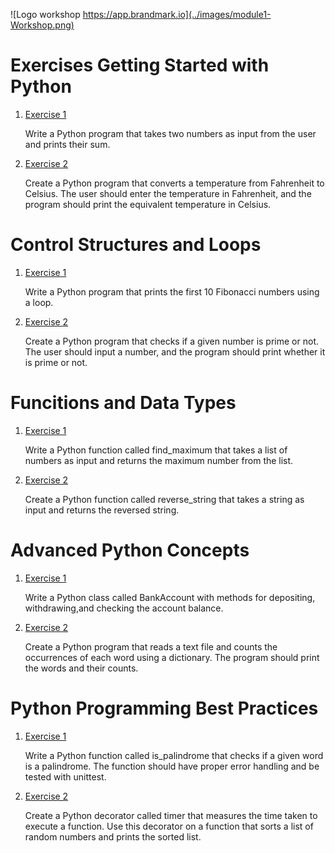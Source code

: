 ![Logo workshop https://app.brandmark.io](../images/module1-Workshop.png)


# Exercises Getting Started with Python

1. [Exercise 1](scripts/exercise_1_1.py)

    Write a Python program that takes two numbers as input from the user and prints their sum.

2. [Exercise 2](scripts/exercise_1_2.py)

    Create a Python program that converts a temperature from Fahrenheit to Celsius. The user should enter the temperature in Fahrenheit, and the program should print the equivalent temperature in Celsius.

# Control Structures and Loops

1. [Exercise 1](scripts/exercise_2_1.py)
    
    Write a Python program that prints the first 10 Fibonacci numbers using a loop.

2. [Exercise 2](scripts/exercise_2_2.py) 

    Create a Python program that checks if a given number is prime or not. The user should input a number, and the program should print whether it is prime or not.

# Funcitions and Data Types

1. [Exercise 1](scripts/exercise_3_1.py)
    
    Write a Python function called find_maximum that takes a list of numbers as input and returns the maximum number from the list.


2. [Exercise 2](scripts/exercise_3_2.py)
    
    Create a Python function called reverse_string that takes a string as input and returns the reversed string.

# Advanced Python Concepts

1. [Exercise 1](scripts/exercise_4_1.py)

    Write a Python class called BankAccount with methods for depositing, withdrawing,and checking the account balance.


2. [Exercise 2](scripts/exercise_4_2.py)

    Create a Python program that reads a text file and counts the occurrences of each word using a dictionary. The program should print the words and their counts.
# Python Programming Best Practices

1. [Exercise 1](scripts/test_exercise_5_1.py)

    Write a Python function called is_palindrome that checks if a given word is a palindrome. The function should have proper error handling and be tested with unittest.


2. [Exercise 2](scripts/exercise_5_2.py)

    Create a Python decorator called timer that measures the time taken to execute a function. Use this decorator on a function that sorts a list of random numbers and prints the sorted list.




